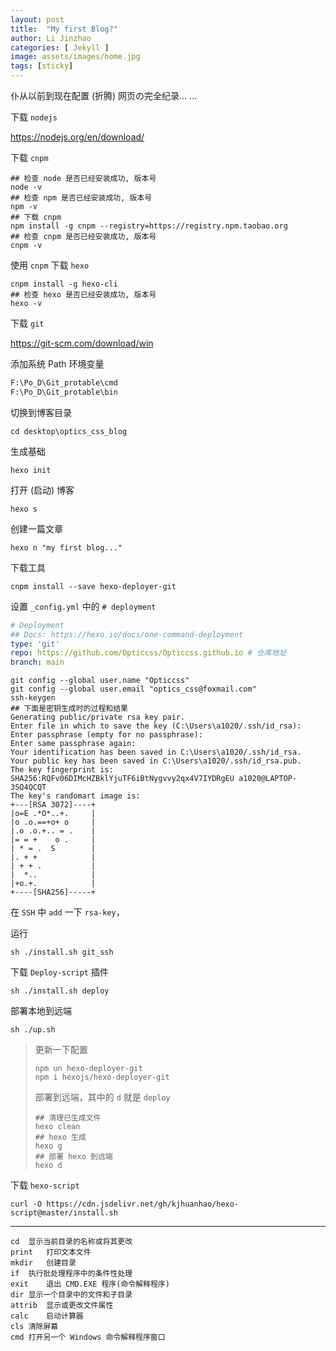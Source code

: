```yaml
---
layout: post
title:  "My first Blog?"
author: Li Jinzhao
categories: [ Jekyll ]
image: assets/images/home.jpg
tags: [sticky]
---
```


<head>
    <script src="https://cdn.mathjax.org/mathjax/latest/MathJax.js?config=TeX-AMS-MML_HTMLorMML" type="text/javascript"></script>
    <script type="text/x-mathjax-config">
        MathJax.Hub.Config({
            tex2jax: {
            skipTags: ['script', 'noscript', 'style', 'textarea', 'pre'],
            inlineMath: [['$','$']]
            }
        });
    </script>
    <link href="/assets/css/rouge.css" rel="stylesheet"/>
</head>
仆从以前到现在配置 (折腾) 网页の完全纪录... ...

下载 `nodejs`

https://nodejs.org/en/download/

下载 `cnpm`

```shell
## 检查 node 是否已经安装成功, 版本号
node -v
## 检查 npm 是否已经安装成功, 版本号
npm -v
## 下载 cnpm
npm install -g cnpm --registry=https://registry.npm.taobao.org
## 检查 cnpm 是否已经安装成功, 版本号
cnpm -v
```

使用 `cnpm` 下载 `hexo`

```shell
cnpm install -g hexo-cli
## 检查 hexo 是否已经安装成功, 版本号
hexo -v
```

下载 `git`

https://git-scm.com/download/win

添加系统 Path 环境变量

```bash
F:\Po_D\Git_protable\cmd
F:\Po_D\Git_protable\bin
```

切换到博客目录

```shell
cd desktop\optics_css_blog
```

生成基础

```shell
hexo init
```

打开 (启动) 博客

```shell
hexo s
```

创建一篇文章

```shell
hexo n "my first blog..."
```

下载工具

```shell
cnpm install --save hexo-deployer-git
```

设置 `_config.yml` 中的 `# deployment`

```yaml
# Deployment
## Docs: https://hexo.io/docs/one-command-deployment
type: 'git'
repo: https://github.com/Opticcss/Opticcss.github.io # 仓库地址
branch: main
```





```shell
git config --global user.name "Opticcss"
git config --global user.email "optics_css@foxmail.com"
ssh-keygen
## 下面是密钥生成时的过程和结果
Generating public/private rsa key pair.
Enter file in which to save the key (C:\Users\a1020/.ssh/id_rsa):
Enter passphrase (empty for no passphrase):
Enter same passphrase again:
Your identification has been saved in C:\Users\a1020/.ssh/id_rsa.
Your public key has been saved in C:\Users\a1020/.ssh/id_rsa.pub.
The key fingerprint is:
SHA256:RQFv06DIMcHZBklYjuTF6iBtNygvvy2qx4V7IYDRgEU a1020@LAPTOP-3SQ4QCQT
The key's randomart image is:
+---[RSA 3072]----+
|o=E .*O*..+.     |
|o .o.==+o+ o     |
|.o .o.+.. = .    |
|= = +    o .     |
| * = .  S        |
|. + +            |
| + + .           |
|  *..            |
|+o.+.            |
+----[SHA256]-----+
```

在 `SSH` 中 `add` 一下 `rsa-key`，

运行

```shell
sh ./install.sh git_ssh
```

下载 `Deploy-script` 插件

```shell
sh ./install.sh deploy
```

部署本地到远端

```shell
sh ./up.sh
```







> 更新一下配置
>
> ```shell
> npm un hexo-deployer-git
> npm i hexojs/hexo-deployer-git
> ```
>
> 部署到远端，其中的 `d` 就是 `deploy`
>
> ```shell
> ## 清理已生成文件
> hexo clean
> ## hexo 生成
> hexo g
> ## 部署 hexo 到远端
> hexo d
> ```

下载 `hexo-script`

```shell
curl -O https://cdn.jsdelivr.net/gh/kjhuanhao/hexo-script@master/install.sh
```



---

```shell
cd	显示当前目录的名称或将其更改
print	打印文本文件
mkdir	创建目录
if	执行批处理程序中的条件性处理
exit	退出 CMD.EXE 程序(命令解释程序)
dir	显示一个目录中的文件和子目录
attrib	显示或更改文件属性
calc	启动计算器
cls	清除屏幕
cmd	打开另一个 Windows 命令解释程序窗口
```